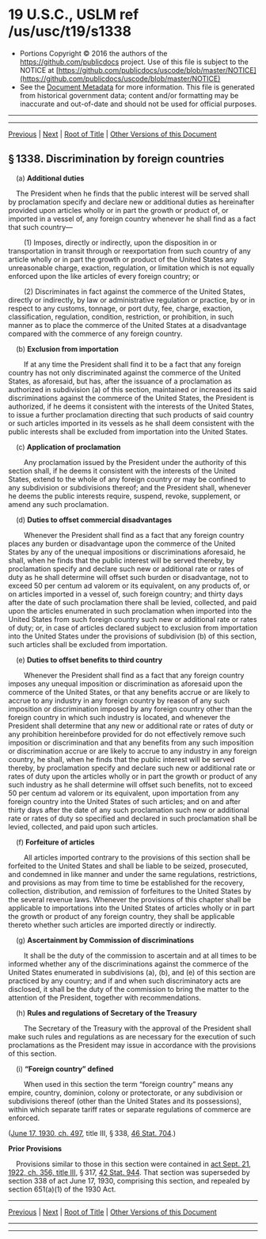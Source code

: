 ---
---

# 19 U.S.C., USLM ref /us/usc/t19/s1338

* Portions Copyright © 2016 the authors of the https://github.com/publicdocs project.
  Use of this file is subject to the NOTICE at [https://github.com/publicdocs/uscode/blob/master/NOTICE](https://github.com/publicdocs/uscode/blob/master/NOTICE)
* See the [Document Metadata](././../../../../../..//README.md) for more information.
  This file is generated from historical government data; content and/or formatting may be inaccurate and out-of-date and should not be used for official purposes.

----------
----------

[Previous](./../../../../../..//us/usc/t19/ch4/stII/ptII/m__us_usc_t19_s1337a.md) | [Next](./../../../../../..//us/usc/t19/ch4/stII/ptII/m__us_usc_t19_s1339.md) | [Root of Title](./../../../../../../) | [Other Versions of this Document](https://publicdocs.github.io/go/links?ns=uslm&ref=%2Fus%2Fusc%2Ft19%2Fs1338)

## § 1338. Discrimination by foreign countries

    (a) __Additional duties__ 

    The President when he finds that the public interest will be served shall by proclamation specify and declare new or additional duties as hereinafter provided upon articles wholly or in part the growth or product of, or imported in a vessel of, any foreign country whenever he shall find as a fact that such country—

        (1) Imposes, directly or indirectly, upon the disposition in or transportation in transit through or reexportation from such country of any article wholly or in part the growth or product of the United States any unreasonable charge, exaction, regulation, or limitation which is not equally enforced upon the like articles of every foreign country; or

        (2) Discriminates in fact against the commerce of the United States, directly or indirectly, by law or administrative regulation or practice, by or in respect to any customs, tonnage, or port duty, fee, charge, exaction, classification, regulation, condition, restriction, or prohibition, in such manner as to place the commerce of the United States at a disadvantage compared with the commerce of any foreign country.

    (b) __Exclusion from importation__ 

        If at any time the President shall find it to be a fact that any foreign country has not only discriminated against the commerce of the United States, as aforesaid, but has, after the issuance of a proclamation as authorized in subdivision (a) of this section, maintained or increased its said discriminations against the commerce of the United States, the President is authorized, if he deems it consistent with the interests of the United States, to issue a further proclamation directing that such products of said country or such articles imported in its vessels as he shall deem consistent with the public interests shall be excluded from importation into the United States.

    (c) __Application of proclamation__ 

        Any proclamation issued by the President under the authority of this section shall, if he deems it consistent with the interests of the United States, extend to the whole of any foreign country or may be confined to any subdivision or subdivisions thereof; and the President shall, whenever he deems the public interests require, suspend, revoke, supplement, or amend any such proclamation.

    (d) __Duties to offset commercial disadvantages__ 

        Whenever the President shall find as a fact that any foreign country places any burden or disadvantage upon the commerce of the United States by any of the unequal impositions or discriminations aforesaid, he shall, when he finds that the public interest will be served thereby, by proclamation specify and declare such new or additional rate or rates of duty as he shall determine will offset such burden or disadvantage, not to exceed 50 per centum ad valorem or its equivalent, on any products of, or on articles imported in a vessel of, such foreign country; and thirty days after the date of such proclamation there shall be levied, collected, and paid upon the articles enumerated in such proclamation when imported into the United States from such foreign country such new or additional rate or rates of duty; or, in case of articles declared subject to exclusion from importation into the United States under the provisions of subdivision (b) of this section, such articles shall be excluded from importation.

    (e) __Duties to offset benefits to third country__ 

        Whenever the President shall find as a fact that any foreign country imposes any unequal imposition or discrimination as aforesaid upon the commerce of the United States, or that any benefits accrue or are likely to accrue to any industry in any foreign country by reason of any such imposition or discrimination imposed by any foreign country other than the foreign country in which such industry is located, and whenever the President shall determine that any new or additional rate or rates of duty or any prohibition hereinbefore provided for do not effectively remove such imposition or discrimination and that any benefits from any such imposition or discrimination accrue or are likely to accrue to any industry in any foreign country, he shall, when he finds that the public interest will be served thereby, by proclamation specify and declare such new or additional rate or rates of duty upon the articles wholly or in part the growth or product of any such industry as he shall determine will offset such benefits, not to exceed 50 per centum ad valorem or its equivalent, upon importation from any foreign country into the United States of such articles; and on and after thirty days after the date of any such proclamation such new or additional rate or rates of duty so specified and declared in such proclamation shall be levied, collected, and paid upon such articles.

    (f) __Forfeiture of articles__ 

        All articles imported contrary to the provisions of this section shall be forfeited to the United States and shall be liable to be seized, prosecuted, and condemned in like manner and under the same regulations, restrictions, and provisions as may from time to time be established for the recovery, collection, distribution, and remission of forfeitures to the United States by the several revenue laws. Whenever the provisions of this chapter shall be applicable to importations into the United States of articles wholly or in part the growth or product of any foreign country, they shall be applicable thereto whether such articles are imported directly or indirectly.

    (g) __Ascertainment by Commission of discriminations__ 

        It shall be the duty of the commission to ascertain and at all times to be informed whether any of the discriminations against the commerce of the United States enumerated in subdivisions (a), (b), and (e) of this section are practiced by any country; and if and when such discriminatory acts are disclosed, it shall be the duty of the commission to bring the matter to the attention of the President, together with recommendations.

    (h) __Rules and regulations of Secretary of the Treasury__ 

        The Secretary of the Treasury with the approval of the President shall make such rules and regulations as are necessary for the execution of such proclamations as the President may issue in accordance with the provisions of this section.

    (i) __“Foreign country” defined__ 

        When used in this section the term “foreign country” means any empire, country, dominion, colony or protectorate, or any subdivision or subdivisions thereof (other than the United States and its possessions), within which separate tariff rates or separate regulations of commerce are enforced.

([June 17, 1930, ch. 497][/us/act/1930-06-17/ch497], title III, § 338, [46 Stat. 704][/us/stat/46/704].)

 __Prior Provisions__ 

    Provisions similar to those in this section were contained in [act Sept. 21, 1922, ch. 356, title III][/us/act/1922-09-21/ch356/tIII], § 317, [42 Stat. 944][/us/stat/42/944]. That section was superseded by section 338 of act June 17, 1930, comprising this section, and repealed by section 651(a)(1) of the 1930 Act.

----------

[Previous](./../../../../../..//us/usc/t19/ch4/stII/ptII/m__us_usc_t19_s1337a.md) | [Next](./../../../../../..//us/usc/t19/ch4/stII/ptII/m__us_usc_t19_s1339.md) | [Root of Title](./../../../../../../) | [Other Versions of this Document](https://publicdocs.github.io/go/links?ns=uslm&ref=%2Fus%2Fusc%2Ft19%2Fs1338)

----------
----------

[/us/act/1930-06-17/ch497]: https://publicdocs.github.io/go/links?ns=uslm&ref=%2Fus%2Fact%2F1930-06-17%2Fch497
[/us/stat/46/704]: https://publicdocs.github.io/go/links?ns=uslm&ref=%2Fus%2Fstat%2F46%2F704
[/us/act/1922-09-21/ch356/tIII]: https://publicdocs.github.io/go/links?ns=uslm&ref=%2Fus%2Fact%2F1922-09-21%2Fch356%2FtIII
[/us/stat/42/944]: https://publicdocs.github.io/go/links?ns=uslm&ref=%2Fus%2Fstat%2F42%2F944


